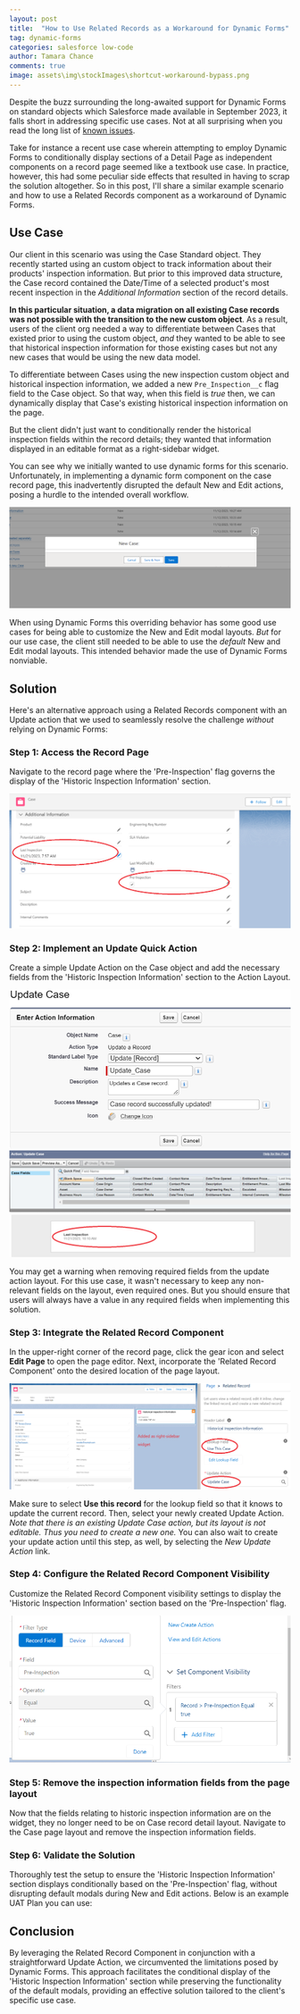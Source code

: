 ```yaml
---
layout: post
title:  "How to Use Related Records as a Workaround for Dynamic Forms"
tag: dynamic-forms
categories: salesforce low-code
author: Tamara Chance
comments: true
image: assets\img\stockImages\shortcut-workaround-bypass.png
---
```

Despite the buzz surrounding the long-awaited support for Dynamic Forms on standard objects which Salesforce made available in September 2023, it falls short in addressing specific use cases. Not at all surprising when you read the long list of [known issues](https://help.salesforce.com/s/articleView?id=sf.dynamic_forms_known_issues.htm&type=5). 

Take for instance a recent use case wherein attempting to employ Dynamic Forms to conditionally display sections of a Detail Page as independent components on a record page seemed like a textbook use case. In practice, however, this had some peculiar side effects that resulted in having to scrap the solution altogether. So in this post, I'll share a similar example scenario and how to use a Related Records component as a workaround of Dynamic Forms.

## Use Case

Our client in this scenario was using the Case Standard object. They recently started using an custom object to track information about their products' inspection information. But prior to this improved data structure, the Case record contained the Date/Time of a selected product's most recent inspection in the _Additional Information_ section of the record details. 

**In this particular situation, a data migration on all existing Case records was not possible with the transition to the new custom object**. As a result, users of the client org needed a way to differentiate between Cases that existed prior to using the custom object, _and_ they wanted to be able to see that historical inspection information for those existing cases but not any new cases that would be using the new data model. 

To differentiate between Cases using the new inspection custom object and historical inspection information, we added a new `Pre_Inspection__c` flag field to the Case object. So that way, when this field is _true_ then, we can dynamically display that Case's existing historical inspection information on the page. 

But the client didn't just want to conditionally render the historical inspection fields within the record details; they wanted that information displayed in an editable format as a right-sidebar widget. 

You can see why we initially wanted to use dynamic forms for this scenario. Unfortunately, in implementing a dynamic form component on the case record page, this inadvertently disrupted the default New and Edit actions, posing a hurdle to the intended overall workflow. 

![New and Edit Overriding Behavior](/assets/img/posts/related-records-workaround/Error-Dynamic-Forms-New-Case-Modal.png)

When using Dynamic Forms this overriding behavior has some good use cases for being able to customize the New and Edit modal layouts. _But_ for our use case, the client still needed to be able to use the _default_ New and Edit modal layouts. This intended behavior made the use of Dynamic Forms nonviable. 

## Solution
Here's an alternative approach using a Related Records component with an Update action that we used to seamlessly resolve the challenge _without_ relying on Dynamic Forms:

### Step 1: Access the Record Page
Navigate to the record page where the 'Pre-Inspection' flag governs the display of the 'Historic Inspection Information' section.

![Pre-Inspection Field and Inspection Info Field](/assets/img/posts/related-records-workaround/Flag-field-and-Inspection-Info-in-Details-on-Case.png)

### Step 2: Implement an Update Quick Action
Create a simple Update Action on the Case object and add the necessary fields from the 'Historic Inspection Information' section to the Action Layout.

![Create Update Action](/assets/img/posts/related-records-workaround/Create-Update-Action.png) ![Add fields to action layout](/assets/img/posts/related-records-workaround/Create-Layout.png)

You may get a warning when removing required fields from the update action layout. For this use case, it wasn't necessary to keep any non-relevant fields on the layout, even required ones. But you should ensure that users will always have a value in any required fields when implementing this solution.

### Step 3: Integrate the Related Record Component
In the upper-right corner of the record page, click the gear icon and select **Edit Page** to open the page editor. Next, incorporate the 'Related Record Component' onto the desired location of the page layout.

![Add related record component onto the record page](/assets/img/posts/related-records-workaround/Add-Related-Record.png)

Make sure to select **Use this record** for the lookup field so that it knows to update the current record. Then, select your newly created Update Action. _Note that there is an existing Update Case action, but its layout is not editable. Thus you need to create a new one._ You can also wait to create your update action until this step, as well, by selecting the _New Update Action_ link. 

### Step 4: Configure the Related Record Component Visibility
Customize the Related Record Component visibility settings to display the 'Historic Inspection Information' section based on the 'Pre-Inspection' flag.

![Set Visibility Filter](/assets/img/posts/related-records-workaround/Set-Component-Visibility.png)

### Step 5: Remove the inspection information fields from the page layout
Now that the fields relating to historic inspection information are on the widget, they no longer need to be on Case record detail layout. 
Navigate to the Case page layout and remove the inspection information fields.

### Step 6: Validate the Solution
Thoroughly test the setup to ensure the 'Historic Inspection Information' section displays conditionally based on the 'Pre-Inspection' flag, without disrupting default modals during New and Edit actions. Below is an example UAT Plan you can use:

<script src="https://gist.github.com/tamarachance/f51b55dcc27ae2c3b6a20975f9e9e461.js"></script>

## Conclusion
By leveraging the Related Record Component in conjunction with a straightforward Update Action, we circumvented the limitations posed by Dynamic Forms. This approach facilitates the conditional display of the 'Historic Inspection Information' section while preserving the functionality of the default modals, providing an effective solution tailored to the client's specific use case.